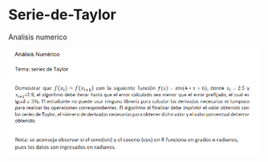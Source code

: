 # Serie-de-Taylor
Analisis numerico

![Lab serie de taylor](https://raw.githubusercontent.com/SantiagoGaonaC/Serie-de-Taylor/main/Series%20taylor.png)

